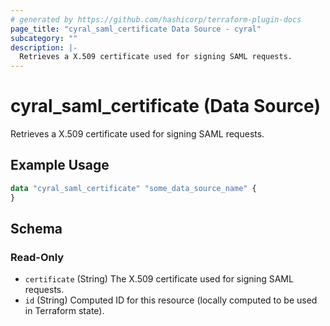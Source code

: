 ```yaml
---
# generated by https://github.com/hashicorp/terraform-plugin-docs
page_title: "cyral_saml_certificate Data Source - cyral"
subcategory: ""
description: |-
  Retrieves a X.509 certificate used for signing SAML requests.
---
```


# cyral_saml_certificate (Data Source)

Retrieves a X.509 certificate used for signing SAML requests.

## Example Usage

```terraform
data "cyral_saml_certificate" "some_data_source_name" {
}
```

<!-- schema generated by tfplugindocs -->
## Schema

### Read-Only

- `certificate` (String) The X.509 certificate used for signing SAML requests.
- `id` (String) Computed ID for this resource (locally computed to be used in Terraform state).


